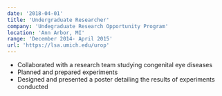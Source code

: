 ```yaml
---
date: '2018-04-01'
title: 'Undergraduate Researcher'
company: 'Undegraduate Research Opportunity Program'
location: 'Ann Arbor, MI'
range: 'December 2014- April 2015'
url: 'https://lsa.umich.edu/urop'
---
```


- Collaborated with a research team studying congenital eye diseases
- Planned and prepared experiments
- Designed and presented a poster detailing the results of experiments conducted

